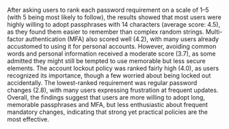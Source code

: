
  After asking users to rank each password requirement on a scale of 1–5 (with 5 being most likely to follow), the results showed that most users were highly willing to adopt passphrases with 14 characters (average score: 4.5), as they found them easier to remember than complex random strings. Multi-factor authentication (MFA) also scored well (4.2), with many users already accustomed to using it for personal accounts. However, avoiding common words and personal information received a moderate score (3.7), as some admitted they might still be tempted to use memorable but less secure elements. The account lockout policy was ranked fairly high (4.0), as users recognized its importance, though a few worried about being locked out accidentally. The lowest-ranked requirement was regular password changes (2.8), with many users expressing frustration at frequent updates. Overall, the findings suggest that users are more willing to adopt long, memorable passphrases and MFA, but less enthusiastic about frequent mandatory changes, indicating that strong yet practical policies are the most effective.



